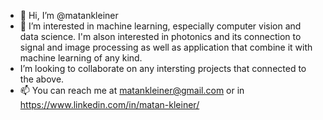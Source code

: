 - 👋 Hi, I’m @matankleiner
- 👀 I’m interested in machine learning, especially computer vision and data science. I'm alson interested in photonics and its connection to signal and image processing as well as application that combine it with machine learning of any kind. 
- I’m looking to collaborate on any intersting projects that connected to the above. 
- 📫 You can reach me at matankleiner@gmail.com or in https://www.linkedin.com/in/matan-kleiner/

<!---
matankleiner/matankleiner is a ✨ special ✨ repository because its `README.md` (this file) appears on your GitHub profile.
You can click the Preview link to take a look at your changes.
--->
